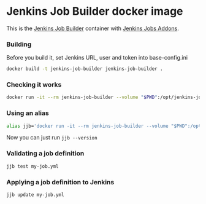 # Jenkins Job Builder docker image

This is the [Jenkins Job Builder](https://github.com/openstack-infra/jenkins-job-builder) container with [Jenkins Jobs Addons](https://jenkins-job-builder-addons.readthedocs.org/en/latest/).

### Building
Before you build it, set Jenkins URL, user and token into base-config.ini

```bash
docker build -t jenkins-job-builder jenkins-job-builder .
```

### Checking it works
```bash
docker run -it --rm jenkins-job-builder --volume "$PWD":/opt/jenkins-job jenkins-jobs --version
```

### Using an alias
```bash
alias jjb='docker run -it --rm jenkins-job-builder --volume "$PWD":/opt/jenkins-job jenkins-jobs'
```

Now you can just run `jjb --version`

### Validating a job definition
```bash
jjb test my-job.yml
```

### Applying a job definition to Jenkins
```bash
jjb update my-job.yml
```
